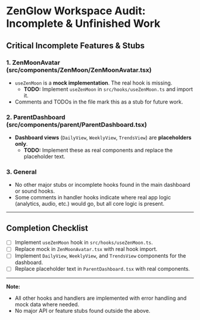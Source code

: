 # ZenGlow Workspace Audit: Incomplete & Unfinished Work

## Critical Incomplete Features & Stubs

### 1. ZenMoonAvatar (src/components/ZenMoon/ZenMoonAvatar.tsx)

- `useZenMoon` is a **mock implementation**. The real hook is missing.
  - **TODO:** Implement `useZenMoon` in `src/hooks/useZenMoon.ts` and import it.
- Comments and TODOs in the file mark this as a stub for future work.

### 2. ParentDashboard (src/components/parent/ParentDashboard.tsx)

- **Dashboard views** (`DailyView`, `WeeklyView`, `TrendsView`) are **placeholders only**.
  - **TODO:** Implement these as real components and replace the placeholder text.

### 3. General

- No other major stubs or incomplete hooks found in the main dashboard or sound hooks.
- Some comments in handler hooks indicate where real app logic (analytics, audio, etc.) would go, but all core logic is present.

---

## Completion Checklist

- [ ] Implement `useZenMoon` hook in `src/hooks/useZenMoon.ts`.
- [ ] Replace mock in `ZenMoonAvatar.tsx` with real hook import.
- [ ] Implement `DailyView`, `WeeklyView`, and `TrendsView` components for the dashboard.
- [ ] Replace placeholder text in `ParentDashboard.tsx` with real components.

---

**Note:**

- All other hooks and handlers are implemented with error handling and mock data where needed.
- No major API or feature stubs found outside the above.
